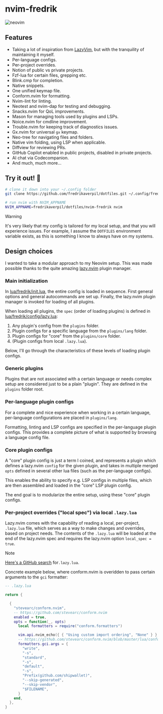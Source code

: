 # nvim-fredrik

![neovim](https://github.com/user-attachments/assets/92cf0049-05fc-4ca8-8ec2-d1ff58e48ab9)

## Features

- Taking a lot of inspiration from
  [LazyVim](https://github.com/LazyVim/LazyVim), but with the tranquility of
  maintaining it myself.
- Per-language configs.
- Per-project overrides.
- Notion of public vs private projects.
- Fzf-lua for certain files, grepping etc.
- Blink.cmp for completion.
- Native snippets.
- One unified keymap file.
- Conform.nvim for formatting.
- Nvim-lint for linting.
- Neotest and nvim-dap for testing and debugging.
- Snacks.nvim for QoL improvements.
- Mason for managing tools used by plugins and LSPs.
- Noice.nvim for cmdline improvement.
- Trouble.nvim for keeping track of diagnostics issues.
- Gx.nvim for universal `gx` keymap.
- Neo-tree for navigating files and folders.
- Native vim folding, using LSP when applicable.
- Diffview for reviewing PRs.
- GitHub Copilot enabled in public projects, disabled in private projects.
- AI chat via Codecompanion.
- And much, much more...

## Try it out! 🚀

```bash
# clone it down into your ~/.config folder
git clone https://github.com/fredrikaverpil/dotfiles.git ~/.config/fredrikaverpil/dotfiles

# run nvim with NVIM_APPNAME
NVIM_APPNAME=fredrikaverpil/dotfiles/nvim-fredrik nvim
```

> [!WARNING]
>
> It's very likely that my config is tailored for my local setup, and that you
> will experience issues. For example, I assume the `DOTFILES` environment
> variable exists, as this is something I know to always have on my systems.

## Design choices

I wanted to take a modular approach to my Neovim setup. This was made possible
thanks to the quite amazing [lazy.nvim](https://github.com/folke/lazy.nvim)
plugin manager.

### Main initialization

In [lua/fredrik/init.lua](lua/fredrik/init.lua), the entire config is loaded in
sequence. First general options and general autocommands are set up. Finally,
the lazy.nvim plugin manager is invoked for loading of all plugins.

When loading all plugins, the `spec` (order of loading plugins) is defined in
[lua/fredrik/config/lazy.lua](lua/fredrik/config/lazy.lua):

1. Any plugin's config from the `plugins` folder.
2. Plugin configs for a specific language from the `plugins/lang` folder.
3. Plugin configs for "core" from the `plugins/core` folder.
4. (Plugin configs from local `.lazy.lua`).

Below, I'll go through the characteristics of these levels of loading plugin
configs.

### Generic plugins

Plugins that are not associated with a certain language or needs complex setup
are considered just to be a plain "plugin". They are defined in the `plugins`
folder root.

### Per-language plugin configs

For a complete and nice experience when working in a certain language,
per-language configurations are placed in `plugins/lang`.

Formatting, linting and LSP configs are specified in the per-language plugin
configs. This provides a complete picture of what is supported by browsing a
language config file.

### Core plugin configs

A "core" plugin config is just a term I coined, and represents a plugin which
defines a lazy.nvim `config` for the given plugin, and takes in multiple merged
`opts` defined in several other lua files (such as the per-language configs).

This enables the ability to specify e.g. LSP configs in multiple files, which
are then assembled and loaded in the "core" LSP plugin config.

The end goal is to modularize the entire setup, using these "core" plugin
configs.

### Per-project overrides ("local spec") via local `.lazy.lua`

Lazy.nvim comes with the capability of reading a local, per-project, `.lazy.lua`
file, which serves as a way to make changes and overrides, based on project
needs. The contents of the `.lazy.lua` will be loaded at the end of the
lazy.nvim spec and requires the lazy.nvim option `local_spec = true`.

> [!NOTE]
>
> [Here's a GitHub search](https://github.com/search?q=.lazy.lua+language%3ALua&type=code&l=Lua)
> for`.lazy.lua`.

Concrete example below, where conform.nvim is overidden to pass certain
arguments to the `gci` formatter:

```lua
-- .lazy.lua

return {

  {
    "stevearc/conform.nvim",
    -- https://github.com/stevearc/conform.nvim
    enabled = true,
    opts = function(_, opts)
      local formatters = require("conform.formatters")

      vim.api.nvim_echo({ { "Using custom import ordering", "None" } }, false, {})
      -- https://github.com/stevearc/conform.nvim/blob/master/lua/conform/formatters/gci.lua
      formatters.gci.args = {
        "write",
        "-s",
        "standard",
        "-s",
        "default",
        "-s",
        "Prefix(github.com/shipwallet)",
        "--skip-generated",
        "--skip-vendor",
        "$FILENAME",
      }
    end,
  },
}
```
